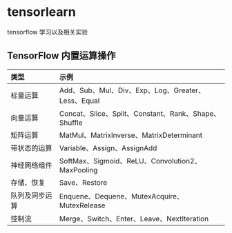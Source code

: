 # tensorlearn
tensorflow 学习以及相关实验


## TensorFlow 内置运算操作

| 类型 | 示例 | 
| :-- | :-- | 
| 标量运算 | Add、Sub、Mul、Div、Exp、Log、Greater、Less、Equal | 
| 向量运算 | Concat、Slice、Split、Constant、Rank、Shape、Shuffle | 
| 矩阵运算 | MatMul、MatrixInverse、MatrixDeterminant | 
| 带状态的运算 | Variable、Assign、AssignAdd |
| 神经网络组件 | SoftMax、Sigmoid、ReLU、Convolution2、MaxPooling |
| 存储、恢复 | Save、Restore |
| 队列及同步运算 | Enquene、Dequene、MutexAcquire、MutexRelease |
| 控制流 | Merge、Switch、Enter、Leave、NextIteration |
